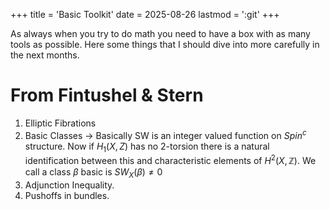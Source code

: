+++
title = 'Basic Toolkit'
date = 2025-08-26
lastmod = ':git'
+++

As always when you try to do math you need to have a box with as many tools as possible. Here some things that I should dive into more carefully in the next months. 

# From Fintushel & Stern

1. Elliptic Fibrations
2. Basic Classes -> Basically SW is an integer valued function on $Spin^c$ structure. Now if $H_1(X,Z)$ has no 2-torsion there is a natural identification between this and characteristic elements of $H^2(X,\mathbb{Z})$. We call a class $\beta$ basic is $SW_X(\beta)\neq 0$ 
3. Adjunction Inequality. 
4. Pushoffs in bundles.
